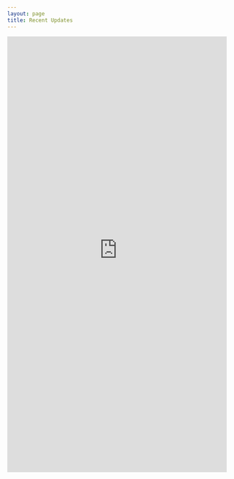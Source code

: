 ```yaml
---
layout: page
title: Recent Updates
---
```


<iframe frameborder="0" style="overflow:hidden;height:1000px;width:100%" height="100%" width="100%"  src="https://linn-ui-buildartifacts-prod.s3-eu-west-1.amazonaws.com/applications/linn/history.html"></iframe>
